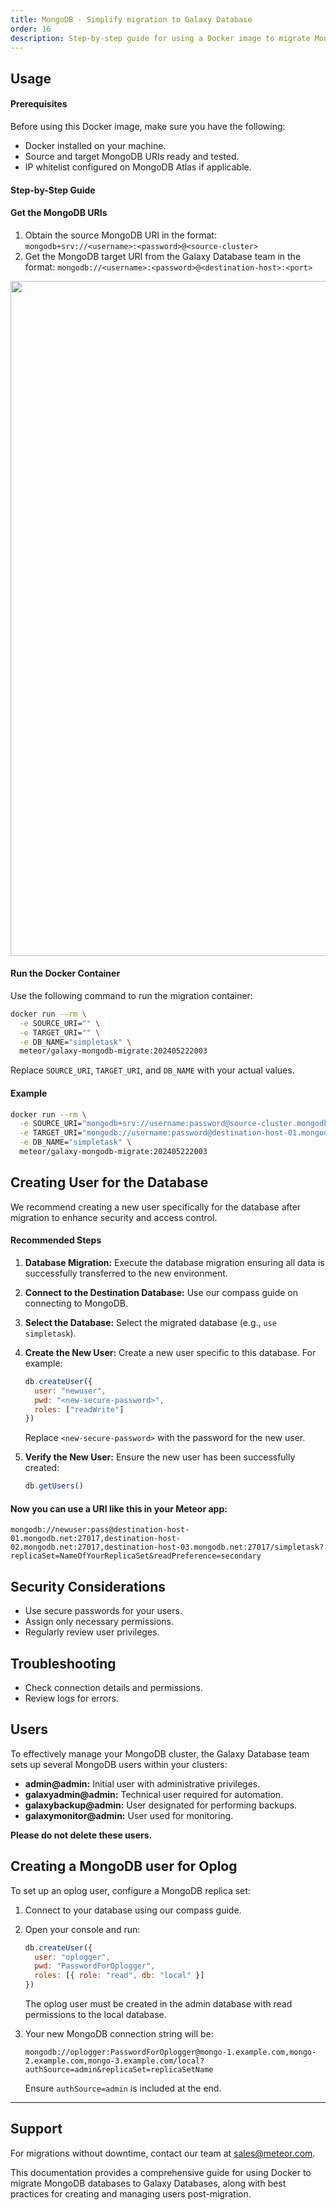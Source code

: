 ```yaml
---
title: MongoDB - Simplify migration to Galaxy Database
order: 16
description: Step-by-step guide for using a Docker image to migrate MongoDB databases to Galaxy Databases, including creating a new user post-migration for improved security and access control.
---
```


<h2 id="usage">Usage</h2>

#### Prerequisites

Before using this Docker image, make sure you have the following:

- Docker installed on your machine.
- Source and target MongoDB URIs ready and tested.
- IP whitelist configured on MongoDB Atlas if applicable.

#### Step-by-Step Guide

#### Get the MongoDB URIs

1. Obtain the source MongoDB URI in the format: `mongodb+srv://<username>:<password>@<source-cluster>`
2. Get the MongoDB target URI from the Galaxy Database team in the format: `mongodb://<username>:<password>@<destination-host>:<port>`

<img src="/images/galaxy-databases-mongodb-overview-2.png" style="width: 1080px"/>

#### Run the Docker Container

Use the following command to run the migration container:

```bash
docker run --rm \
  -e SOURCE_URI="" \
  -e TARGET_URI="" \
  -e DB_NAME="simpletask" \
  meteor/galaxy-mongodb-migrate:202405222003
```

Replace `SOURCE_URI`, `TARGET_URI`, and `DB_NAME` with your actual values.

#### Example

```bash
docker run --rm \
  -e SOURCE_URI="mongodb+srv://username:password@source-cluster.mongodb.net" \
  -e TARGET_URI="mongodb://username:password@destination-host-01.mongodb.net:27017,destination-host-02.mongodb.net:27017,destination-host-03.mongodb.net:27017/admin?replicaSet=replicaSetName" \
  -e DB_NAME="simpletask" \
  meteor/galaxy-mongodb-migrate:202405222003
```

<h2 id="creating-user">Creating User for the Database</h2>

We recommend creating a new user specifically for the database after migration to enhance security and access control.

#### Recommended Steps

1. **Database Migration:**
   Execute the database migration ensuring all data is successfully transferred to the new environment.

2. **Connect to the Destination Database:**
   Use our compass guide on connecting to MongoDB.

3. **Select the Database:**
   Select the migrated database (e.g., `use simpletask`).

4. **Create the New User:**
   Create a new user specific to this database. For example:

   ```javascript
   db.createUser({
     user: "newuser",
     pwd: "<new-secure-password>",
     roles: ["readWrite"]
   })
   ```

   Replace `<new-secure-password>` with the password for the new user.

5. **Verify the New User:**
   Ensure the new user has been successfully created:

   ```javascript
   db.getUsers()
   ```

#### Now you can use a URI like this in your Meteor app:
`mongodb://newuser:pass@destination-host-01.mongodb.net:27017,destination-host-02.mongodb.net:27017,destination-host-03.mongodb.net:27017/simpletask?replicaSet=NameOfYourReplicaSet&readPreference=secondary`

<h2 id="security-considerations">Security Considerations</h2>

- Use secure passwords for your users.
- Assign only necessary permissions.
- Regularly review user privileges.

<h2 id="troubleshooting">Troubleshooting</h2>

- Check connection details and permissions.
- Review logs for errors.

<h2 id="users">Users</h2>

To effectively manage your MongoDB cluster, the Galaxy Database team sets up several MongoDB users within your clusters:

- **admin@admin:** Initial user with administrative privileges.
- **galaxyadmin@admin:** Technical user required for automation.
- **galaxybackup@admin:** User designated for performing backups.
- **galaxymonitor@admin:** User used for monitoring.

**Please do not delete these users.**


<h2 id="creating-oplog-user">Creating a MongoDB user for Oplog</h2>

To set up an oplog user, configure a MongoDB replica set:

1. Connect to your database using our compass guide.
2. Open your console and run:

   ```javascript
   db.createUser({
     user: "oplogger",
     pwd: "PasswordForOplogger",
     roles: [{ role: "read", db: "local" }]
   })
   ```

   The oplog user must be created in the admin database with read permissions to the local database.

3. Your new MongoDB connection string will be:

   ```
   mongodb://oplogger:PasswordForOplogger@mongo-1.example.com,mongo-2.example.com,mongo-3.example.com/local?authSource=admin&replicaSet=replicaSetName
   ```

   Ensure `authSource=admin` is included at the end.

---


<h2 id="contact">Support</h2>

For migrations without downtime, contact our team at [sales@meteor.com](mailto:sales@meteor.com).

This documentation provides a comprehensive guide for using Docker to migrate MongoDB databases to Galaxy Databases, along with best practices for creating and managing users post-migration.